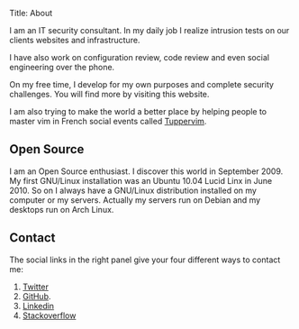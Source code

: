 Title: About

I am an IT security consultant. In my daily job I realize intrusion tests on our
clients websites and infrastructure.

I have also work on configuration review, code review and even social
engineering over the phone.

On my free time, I develop for my own purposes and complete security challenges.
You will find more by visiting this website.

I am also trying to make the world a better place by helping people to master
vim in French social events called [Tuppervim](http://tuppervim.org).

## Open Source

I am an Open Source enthusiast. I discover this world in September 2009. My
first GNU/Linux installation was an Ubuntu 10.04 Lucid Linx in June 2010. So on
I always have a GNU/Linux distribution installed on my computer or my servers.
Actually my servers run on Debian and my desktops run on Arch Linux.

## Contact

The social links in the right panel give your four different ways to contact me:

  1. [Twitter](https://twitter.com/matthieukeller)
  2. [GitHub](https://github.com/maggick).
  3. [Linkedin](https://linkedin.com/in/matthieukeller)
  4. [Stackoverflow](https://http://stackoverflow.com/users/1827067/maggick)
